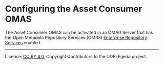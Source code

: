 <!-- SPDX-License-Identifier: CC-BY-4.0 -->
<!-- Copyright Contributors to the ODPi Egeria project. -->

# Configuring the Asset Consumer OMAS

The Asset Consumer OMAS can be activated in an OMAG Server that has the Open Metadata Repository Services (OMRS)
[Enterprise Repository Services](../../../../../repository-services/docs/subsystem-descriptions/enterprise-repository-services.md)
enabled.






----
License: [CC BY 4.0](https://creativecommons.org/licenses/by/4.0/),
Copyright Contributors to the ODPi Egeria project.